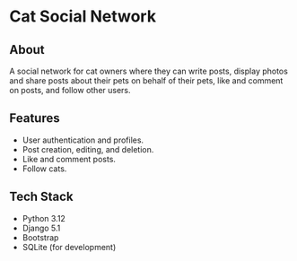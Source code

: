 # Cat Social Network

## About
A social network for cat owners where they can write posts, display photos and share posts about their pets on behalf of their pets, like and comment on posts, and follow other users.

## Features
- User authentication and profiles.
- Post creation, editing, and deletion.
- Like and comment posts.
- Follow cats.

## Tech Stack
- Python 3.12
- Django 5.1
- Bootstrap
- SQLite (for development)